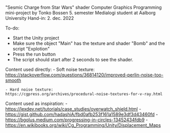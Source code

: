 "Sesmic Charge from Star Wars" shader
Computer Graphics Programming mini-project by Tonko Bossen
5. semester Medialogi student at Aalborg University
Hand-in: 2. dec. 2022

To-do:
- Start the Unity project
- Make sure the object "Main" has the texture and shader "Bomb" and the script "Explotion"
- Press the run button
- The script should start after 2 seconds to see the shader.

Content used directly:
    - Soft noise texture: 
    https://stackoverflow.com/questions/36814120/improved-perlin-noise-too-smooth 

    - Hard noise texture:
    https://cgpress.org/archives/procedural-noise-textures-for-v-ray.html 

Content used as inspiration:
    - https://lexdev.net/tutorials/case_studies/overwatch_shield.html
    - https://gist.github.com/hadashiA/fbd0afb253f161a1589e3df3d43460fd
    - https://bgolus.medium.com/progressing-in-circles-13452434fdb9
    - https://en.wikibooks.org/wiki/Cg_Programming/Unity/Displacement_Maps